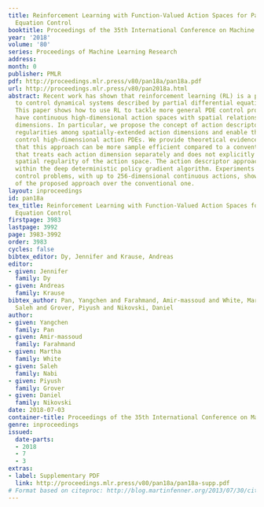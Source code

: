 ```yaml
---
title: Reinforcement Learning with Function-Valued Action Spaces for Partial Differential
  Equation Control
booktitle: Proceedings of the 35th International Conference on Machine Learning
year: '2018'
volume: '80'
series: Proceedings of Machine Learning Research
address: 
month: 0
publisher: PMLR
pdf: http://proceedings.mlr.press/v80/pan18a/pan18a.pdf
url: http://proceedings.mlr.press/v80/pan2018a.html
abstract: Recent work has shown that reinforcement learning (RL) is a promising approach
  to control dynamical systems described by partial differential equations (PDE).
  This paper shows how to use RL to tackle more general PDE control problems that
  have continuous high-dimensional action spaces with spatial relationship among action
  dimensions. In particular, we propose the concept of action descriptors, which encode
  regularities among spatially-extended action dimensions and enable the agent to
  control high-dimensional action PDEs. We provide theoretical evidence suggesting
  that this approach can be more sample efficient compared to a conventional approach
  that treats each action dimension separately and does not explicitly exploit the
  spatial regularity of the action space. The action descriptor approach is then used
  within the deep deterministic policy gradient algorithm. Experiments on two PDE
  control problems, with up to 256-dimensional continuous actions, show the advantage
  of the proposed approach over the conventional one.
layout: inproceedings
id: pan18a
tex_title: Reinforcement Learning with Function-Valued Action Spaces for Partial Differential
  Equation Control
firstpage: 3983
lastpage: 3992
page: 3983-3992
order: 3983
cycles: false
bibtex_editor: Dy, Jennifer and Krause, Andreas
editor:
- given: Jennifer
  family: Dy
- given: Andreas
  family: Krause
bibtex_author: Pan, Yangchen and Farahmand, Amir-massoud and White, Martha and Nabi,
  Saleh and Grover, Piyush and Nikovski, Daniel
author:
- given: Yangchen
  family: Pan
- given: Amir-massoud
  family: Farahmand
- given: Martha
  family: White
- given: Saleh
  family: Nabi
- given: Piyush
  family: Grover
- given: Daniel
  family: Nikovski
date: 2018-07-03
container-title: Proceedings of the 35th International Conference on Machine Learning
genre: inproceedings
issued:
  date-parts:
  - 2018
  - 7
  - 3
extras:
- label: Supplementary PDF
  link: http://proceedings.mlr.press/v80/pan18a/pan18a-supp.pdf
# Format based on citeproc: http://blog.martinfenner.org/2013/07/30/citeproc-yaml-for-bibliographies/
---
```

